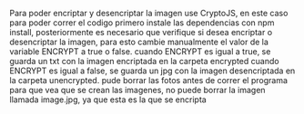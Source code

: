 Para poder encriptar y desencriptar la imagen use CryptoJS, en este caso para poder correr el codigo primero instale las dependencias con npm install, posteriormente es necesario que verifique si desea encriptar o desencriptar la imagen, para esto cambie manualmente el valor de la variable ENCRYPT a true o false.
cuando ENCRYPT es igual a true, se guarda un txt con la imagen encriptada en la carpeta encrypted
cuando ENCRYPT es igual a false, se guarda un jpg con la imagen desencriptada en la carpeta unencrypted. pude borrar las fotos antes de correr el programa para que vea que se crean las imagenes, no puede borrar la imagen llamada image.jpg, ya que esta es la que se encripta